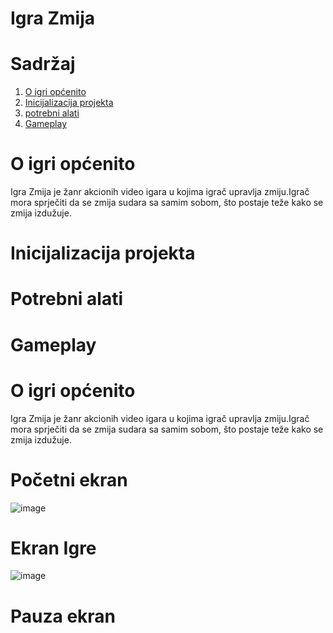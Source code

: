 # Igra Zmija

# Sadržaj
1. [O igri općenito](#o-igri-općenito)
2. [Inicijalizacija projekta](#inicijalizacija-projekta)
3. [potrebni alati](#potrebni-alati)
4. [Gameplay](#gameplay)
# O igri općenito
Igra Zmija je žanr akcionih video igara u kojima igrač upravlja zmiju.Igrač mora sprječiti da se zmija sudara sa samim sobom,
što postaje teže kako se zmija izdužuje.
# Inicijalizacija projekta
# Potrebni alati
# Gameplay  

# O igri općenito
Igra Zmija je žanr akcionih video igara u kojima igrač upravlja zmiju.Igrač mora sprječiti da se zmija sudara sa samim sobom,
što postaje teže kako se zmija izdužuje.

# Početni ekran
![image](https://github.com/user-attachments/assets/39609e7c-6ec8-46b3-85a9-3aa236e511e7)
# Ekran Igre
![image](https://github.com/user-attachments/assets/4cf0e2b2-c830-48ae-9d0a-d94b7ea7bbf1)
# Pauza ekran
